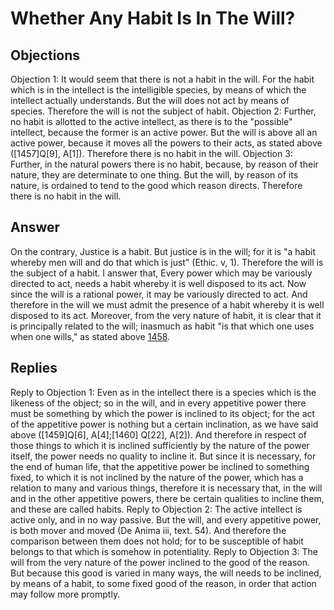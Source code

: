 # Whether Any Habit Is In The Will?
## Objections
Objection 1: It would seem that there is not a habit in the will. For the habit which is in the intellect is the intelligible species, by means of which the intellect actually understands. But the will does not act by means of species. Therefore the will is not the subject of habit.
Objection 2: Further, no habit is allotted to the active intellect, as there is to the "possible" intellect, because the former is an active power. But the will is above all an active power, because it moves all the powers to their acts, as stated above ([1457]Q[9], A[1]). Therefore there is no habit in the will.
Objection 3: Further, in the natural powers there is no habit, because, by reason of their nature, they are determinate to one thing. But the will, by reason of its nature, is ordained to tend to the good which reason directs. Therefore there is no habit in the will.
## Answer
On the contrary, Justice is a habit. But justice is in the will; for it is "a habit whereby men will and do that which is just" (Ethic. v, 1). Therefore the will is the subject of a habit.
I answer that, Every power which may be variously directed to act, needs a habit whereby it is well disposed to its act. Now since the will is a rational power, it may be variously directed to act. And therefore in the will we must admit the presence of a habit whereby it is well disposed to its act. Moreover, from the very nature of habit, it is clear that it is principally related to the will; inasmuch as habit "is that which one uses when one wills," as stated above [1458](A[1]).
## Replies
Reply to Objection 1: Even as in the intellect there is a species which is the likeness of the object; so in the will, and in every appetitive power there must be something by which the power is inclined to its object; for the act of the appetitive power is nothing but a certain inclination, as we have said above ([1459]Q[6], A[4];[1460] Q[22], A[2]). And therefore in respect of those things to which it is inclined sufficiently by the nature of the power itself, the power needs no quality to incline it. But since it is necessary, for the end of human life, that the appetitive power be inclined to something fixed, to which it is not inclined by the nature of the power, which has a relation to many and various things, therefore it is necessary that, in the will and in the other appetitive powers, there be certain qualities to incline them, and these are called habits.
Reply to Objection 2: The active intellect is active only, and in no way passive. But the will, and every appetitive power, is both mover and moved (De Anima iii, text. 54). And therefore the comparison between them does not hold; for to be susceptible of habit belongs to that which is somehow in potentiality.
Reply to Objection 3: The will from the very nature of the power inclined to the good of the reason. But because this good is varied in many ways, the will needs to be inclined, by means of a habit, to some fixed good of the reason, in order that action may follow more promptly.